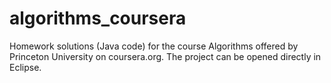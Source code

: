 algorithms_coursera
===================
Homework solutions (Java code) for the course Algorithms offered by Princeton University on coursera.org.
The project can be opened directly in Eclipse.
